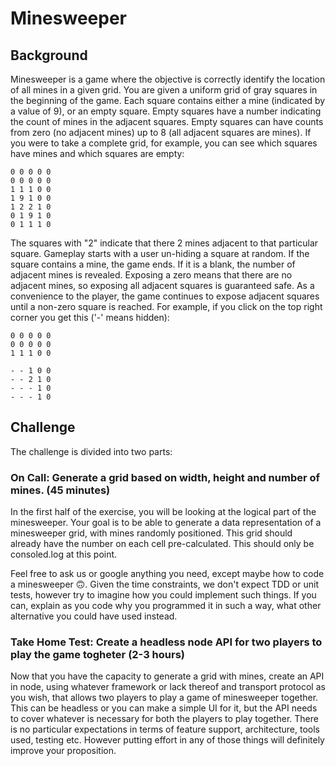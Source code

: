 # Minesweeper

## Background

Minesweeper is a game where the objective is correctly identify the location of all mines in a given grid. You are given a uniform grid of gray squares in the beginning of the game. Each square contains either a mine (indicated by a value of 9), or an empty square. Empty squares have a number indicating the count of mines in the adjacent squares. Empty squares can have counts from zero (no adjacent mines) up to 8 (all adjacent squares are mines).
If you were to take a complete grid, for example, you can see which squares have mines and which squares are empty:
```
0 0 0 0 0
0 0 0 0 0
1 1 1 0 0
1 9 1 0 0
1 2 2 1 0
0 1 9 1 0
0 1 1 1 0
```
The squares with "2" indicate that there 2 mines adjacent to that particular square.
Gameplay starts with a user un-hiding a square at random. If the square contains a mine, the game ends. If it is a blank, the number of adjacent mines is revealed.
Exposing a zero means that there are no adjacent mines, so exposing all adjacent squares is guaranteed safe. As a convenience to the player, the game continues to expose adjacent squares until a non-zero square is reached.
For example, if you click on the top right corner you get this ('-' means hidden):
```
0 0 0 0 0
0 0 0 0 0
1 1 1 0 0

- - 1 0 0
- - 2 1 0
- - - 1 0
- - - 1 0
```
## Challenge

The challenge is divided into two parts:

### On Call: Generate a grid based on width, height and number of mines. (45 minutes)

In the first half of the exercise, you will be looking at the logical part of the minesweeper. Your goal is to be able to generate a data representation of a minesweeper grid, with mines randomly positioned. This grid should already have the number on each cell pre-calculated. This should only be consoled.log at this point.

Feel free to ask us or google anything you need, except maybe how to code a minesweeper :upside_down_face:.
Given the time constraints, we don't expect TDD or unit tests, however try to imagine how you could implement such things. If you can, explain as you code why you programmed it in such a way, what other alternative you could have used instead.

### Take Home Test: Create a headless node API for two players to play the game togheter (2-3 hours)

Now that you have the capacity to generate a grid with mines, create an API in node, using whatever framework or lack thereof and transport protocol as you wish, that allows two players to play a game of minesweeper together. This can be headless or you can make a simple UI for it, but the API needs to cover whatever is necessary for both the players to play together.
There is no particular expectations in terms of feature support, architecture, tools used, testing etc. However putting effort in any of those things will definitely improve your proposition.
